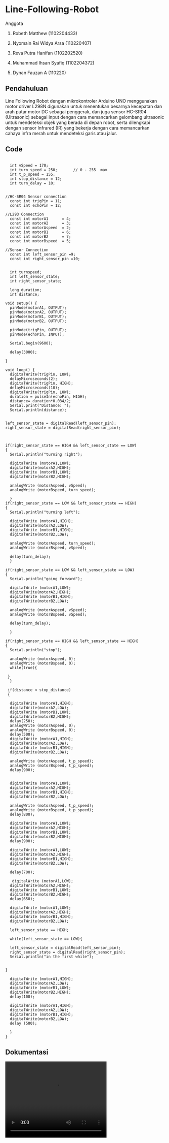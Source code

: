 # Line-Following-Robot

Anggota

1. Robeth Matthew				(1102204433)
  
3. Nyomain Rai Widya Arsa		(110220407)
   
5. Reva Putra Hanifan 			(1102202520)
   
7. Muhammad Ihsan Syafiq 		(1102204372)
   
9. Dynan Fauzan A 			(110220)

## Pendahuluan
Line Following Robot dengan mikrokontroler Arduino UNO menggunakan motor driver L298N digunakan untuk menentukan besarnya kecepatan dan arah putar motor DC sebagai penggerak, dan juga sensor HC-SR04 (Ultrasonic) sebagai input dengan cara memancarkan gelombang ultrasonic untuk mendeteksi objek yang berada di depan robot, serta dilengkapi dengan sensor Infrared (IR) yang bekerja dengan cara memancarkan cahaya infra merah untuk mendeteksi garis atau jalur.

## Code
```arduino

  int vSpeed = 170;                      
  int turn_speed = 250;       // 0 - 255  max
  int t_p_speed = 155;
  int stop_distance = 12;
  int turn_delay = 10;


//HC-SR04 Sensor connection
  const int trigPin = 11;
  const int echoPin = 12;

//L293 Connection   
  const int motorA1      = 4;  
  const int motorA2      = 3; 
  const int motorAspeed  = 2;
  const int motorB1      = 6; 
  const int motorB2      = 7; 
  const int motorBspeed  = 5;

//Sensor Connection
  const int left_sensor_pin =9;
  const int right_sensor_pin =10;

  
  int turnspeed;
  int left_sensor_state;
  int right_sensor_state;

  long duration;
  int distance;

void setup() {
  pinMode(motorA1, OUTPUT);
  pinMode(motorA2, OUTPUT);
  pinMode(motorB1, OUTPUT);
  pinMode(motorB2, OUTPUT);

  pinMode(trigPin, OUTPUT); 
  pinMode(echoPin, INPUT); 
    
  Serial.begin(9600);

  delay(3000);                              
  
}

void loop() {
  digitalWrite(trigPin, LOW);
  delayMicroseconds(2);
  digitalWrite(trigPin, HIGH);
  delayMicroseconds(10);
  digitalWrite(trigPin, LOW);
  duration = pulseIn(echoPin, HIGH);
  distance= duration*0.034/2;
  Serial.print("Distance: ");
  Serial.println(distance);


left_sensor_state = digitalRead(left_sensor_pin);
right_sensor_state = digitalRead(right_sensor_pin);



if(right_sensor_state == HIGH && left_sensor_state == LOW)
{
  Serial.println("turning right");

  digitalWrite (motorA1,LOW);
  digitalWrite(motorA2,HIGH);                       
  digitalWrite (motorB1,LOW);
  digitalWrite(motorB2,HIGH);

  analogWrite (motorAspeed, vSpeed);
  analogWrite (motorBspeed, turn_speed);
  
  }
if(right_sensor_state == LOW && left_sensor_state == HIGH)
{
  Serial.println("turning left");
  
  digitalWrite (motorA1,HIGH);
  digitalWrite(motorA2,LOW);                       
  digitalWrite (motorB1,HIGH);
  digitalWrite(motorB2,LOW);

  analogWrite (motorAspeed, turn_speed);
  analogWrite (motorBspeed, vSpeed);

  delay(turn_delay);
  }

if(right_sensor_state == LOW && left_sensor_state == LOW)
{
  Serial.println("going forward");

  digitalWrite (motorA1,LOW);
  digitalWrite(motorA2,HIGH);                       
  digitalWrite (motorB1,HIGH);
  digitalWrite(motorB2,LOW);

  analogWrite (motorAspeed, vSpeed);
  analogWrite (motorBspeed, vSpeed);

  delay(turn_delay);
  
  }

if(right_sensor_state == HIGH && left_sensor_state == HIGH)
{ 
  Serial.println("stop");
  
  analogWrite (motorAspeed, 0);
  analogWrite (motorBspeed, 0);
  while(true){
  
 }
  }

 if(distance < stop_distance)
 {

  digitalWrite (motorA1,HIGH);
  digitalWrite(motorA2,LOW);                       
  digitalWrite (motorB1,LOW);
  digitalWrite(motorB2,HIGH);
  delay(250);
  analogWrite (motorAspeed, 0);
  analogWrite (motorBspeed, 0);
  delay(500);
  digitalWrite (motorA1,HIGH);
  digitalWrite(motorA2,LOW);                       
  digitalWrite (motorB1,HIGH);
  digitalWrite(motorB2,LOW);

  analogWrite (motorAspeed, t_p_speed);
  analogWrite (motorBspeed, t_p_speed);
  delay(900);


  digitalWrite (motorA1,LOW);
  digitalWrite(motorA2,HIGH);                       
  digitalWrite (motorB1,HIGH);
  digitalWrite(motorB2,LOW);

  analogWrite (motorAspeed, t_p_speed);
  analogWrite (motorBspeed, t_p_speed);
  delay(800);

  digitalWrite (motorA1,LOW);
  digitalWrite(motorA2,HIGH);                       
  digitalWrite (motorB1,LOW);
  digitalWrite(motorB2,HIGH);
  delay(900);

  digitalWrite (motorA1,LOW);
  digitalWrite(motorA2,HIGH);                       
  digitalWrite (motorB1,HIGH);
  digitalWrite(motorB2,LOW);

  delay(700);

   digitalWrite (motorA1,LOW);
  digitalWrite(motorA2,HIGH);                       
  digitalWrite (motorB1,LOW);
  digitalWrite(motorB2,HIGH);
  delay(650);

  digitalWrite (motorA1,LOW);
  digitalWrite(motorA2,HIGH);                       
  digitalWrite (motorB1,HIGH);
  digitalWrite(motorB2,LOW);

  left_sensor_state == HIGH;

  while(left_sensor_state == LOW){

  left_sensor_state = digitalRead(left_sensor_pin);
  right_sensor_state = digitalRead(right_sensor_pin);
  Serial.println("in the first while");
  
 
}

  digitalWrite (motorA1,HIGH);
  digitalWrite(motorA2,LOW);                       
  digitalWrite (motorB1,LOW);
  digitalWrite(motorB2,HIGH);
  delay(100);
  
  digitalWrite (motorA1,HIGH);
  digitalWrite(motorA2,LOW);                       
  digitalWrite (motorB1,HIGH);
  digitalWrite(motorB2,LOW);
  delay (500);

  }
}

```


## Dokumentasi
<video width="320" height="240" controls>
    <source src="https://github.com/RobethMatthew/Line-Following-Robot/raw/main/Video%20Demo-line%20following%20robot.mp4" type="video/mp4">
    Maaf, browser Anda tidak mendukung tag video.
</video>


